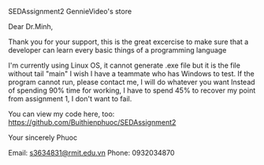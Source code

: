 SEDAssignment2
GennieVideo's store

Dear Dr.Minh,

Thank you for your support, this is the great excercise to make sure that a developer can learn every basic things of a programming language

I'm currently using Linux OS, it cannot generate .exe file but it is the file without tail "main" I wish I have a teammate who has Windows to test. If the program cannot run, please contact me, I will do whatever you want
Instead of spending 90% time for working, I have to spend 45% to recover my point from assignment 1, I don't want to fail.

You can view my code here, too: https://github.com/Buithienphuoc/SEDAssignment2 

Your sincerely
Phuoc

Email: s3634831@rmit.edu.vn
Phone: 0932034870
